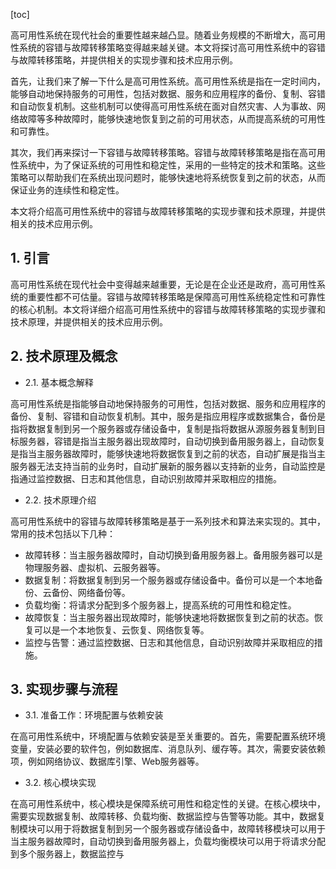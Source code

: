 
[toc]                    
                
                
高可用性系统在现代社会的重要性越来越凸显。随着业务规模的不断增大，高可用性系统的容错与故障转移策略变得越来越关键。本文将探讨高可用性系统中的容错与故障转移策略，并提供相关的实现步骤和技术应用示例。

首先，让我们来了解一下什么是高可用性系统。高可用性系统是指在一定时间内，能够自动地保持服务的可用性，包括对数据、服务和应用程序的备份、复制、容错和自动恢复机制。这些机制可以使得高可用性系统在面对自然灾害、人为事故、网络故障等多种故障时，能够快速地恢复到之前的可用状态，从而提高系统的可用性和可靠性。

其次，我们再来探讨一下容错与故障转移策略。容错与故障转移策略是指在高可用性系统中，为了保证系统的可用性和稳定性，采用的一些特定的技术和策略。这些策略可以帮助我们在系统出现问题时，能够快速地将系统恢复到之前的状态，从而保证业务的连续性和稳定性。

本文将介绍高可用性系统中的容错与故障转移策略的实现步骤和技术原理，并提供相关的技术应用示例。

## 1. 引言

高可用性系统在现代社会中变得越来越重要，无论是在企业还是政府，高可用性系统的重要性都不可估量。容错与故障转移策略是保障高可用性系统稳定性和可靠性的核心机制。本文将详细介绍高可用性系统中的容错与故障转移策略的实现步骤和技术原理，并提供相关的技术应用示例。

## 2. 技术原理及概念

- 2.1. 基本概念解释

高可用性系统是指能够自动地保持服务的可用性，包括对数据、服务和应用程序的备份、复制、容错和自动恢复机制。其中，服务是指应用程序或数据集合，备份是指将数据复制到另一个服务器或存储设备中，复制是指将数据从源服务器复制到目标服务器，容错是指当主服务器出现故障时，自动切换到备用服务器上，自动恢复是指当主服务器故障时，能够快速地将数据恢复到之前的状态，自动扩展是指当主服务器无法支持当前的业务时，自动扩展新的服务器以支持新的业务，自动监控是指通过监控数据、日志和其他信息，自动识别故障并采取相应的措施。
- 2.2. 技术原理介绍

高可用性系统中的容错与故障转移策略是基于一系列技术和算法来实现的。其中，常用的技术包括以下几种：

- 故障转移：当主服务器故障时，自动切换到备用服务器上。备用服务器可以是物理服务器、虚拟机、云服务器等。
- 数据复制：将数据复制到另一个服务器或存储设备中。备份可以是一个本地备份、云备份、网络备份等。
- 负载均衡：将请求分配到多个服务器上，提高系统的可用性和稳定性。
- 故障恢复：当主服务器出现故障时，能够快速地将数据恢复到之前的状态。恢复可以是一个本地恢复、云恢复、网络恢复等。
- 监控与告警：通过监控数据、日志和其他信息，自动识别故障并采取相应的措施。

## 3. 实现步骤与流程

- 3.1. 准备工作：环境配置与依赖安装

在高可用性系统中，环境配置与依赖安装是至关重要的。首先，需要配置系统环境变量，安装必要的软件包，例如数据库、消息队列、缓存等。其次，需要安装依赖项，例如网络协议、数据库引擎、Web服务器等。

- 3.2. 核心模块实现

在高可用性系统中，核心模块是保障系统可用性和稳定性的关键。在核心模块中，需要实现数据复制、故障转移、负载均衡、数据监控与告警等功能。其中，数据复制模块可以用于将数据复制到另一个服务器或存储设备中，故障转移模块可以用于当主服务器故障时，自动切换到备用服务器上，负载均衡模块可以用于将请求分配到多个服务器上，数据监控与

